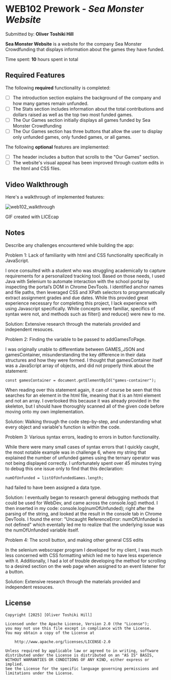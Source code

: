 # WEB102 Prework - *Sea Monster Website*

Submitted by: **Oliver Toshiki Hill**

**Sea Monster Website** is a website for the company Sea Monster Crowdfunding that displays information about the games they have funded.

Time spent: **10** hours spent in total

## Required Features

The following **required** functionality is completed:

* [ ] The introduction section explains the background of the company and how many games remain unfunded.
* [ ] The Stats section includes information about the total contributions and dollars raised as well as the top two most funded games.
* [ ] The Our Games section initially displays all games funded by Sea Monster Crowdfunding
* [ ] The Our Games section has three buttons that allow the user to display only unfunded games, only funded games, or all games.

The following **optional** features are implemented:

* [ ] The header includes a button that scrolls to the "Our Games" section.
* [ ] The website's visual appeal has been improved through custom edits in the html and CSS files.

## Video Walkthrough

Here's a walkthrough of implemented features:

<img src='https://i.imgur.com/28EYizo.gif' title='web102_walkthrough' width='' alt='web102_walkthrough'/>

GIF created with LICEcap

## Notes

Describe any challenges encountered while building the app:


Problem 1: Lack of familiarity with html and CSS functionality specifically in JavaScript.

I once consulted with a student who was struggling academically to capture requirements for a personalized tracking tool. Based on those needs, I used Java with Selenium to automate interaction with the school portal by inspecting the portal’s DOM in Chrome DevTools. I identified anchor names and file paths, then leveraged CSS and XPath selectors to programmatically extract assignment grades and due dates. While this provided great experience necessary for completing this project, I lack experience with using Javascript specifically. While concepts were familiar, specifics of syntax were not, and methods such as filter() and reduce() were new to me.

Solution: Extensive research through the materials provided and independent resouces.


Problem 2: Finding the variable to be passed to addGamesToPage.

I was originally unable to differentiate between GAMES_JSON and gamesContainer, misunderstanding the key difference in their data structures and how they were formed. I thought that gamesContainer itself was a JavaScript array of objects, and did not properly think about the statement:

    const gamesContainer = document.getElementById("games-container");

When reading over this statement again, it can of course be seen that this searches for an element in the html file, meaning that it is an html element and not an array. I overlooked this because it was already provided in the skeleton, but I should have thoroughly scanned all of the given code before moving onto my own implementation.

Solution: Walking through the code step-by-step, and understanding what every object and variable's function is within the code.


Problem 3: Various syntax errors, leading to errors in button functionality.

While there were many small cases of syntax errors that I quickly caught, the most notable example was in challenge 6, where my string that explained the number of unfunded games using the ternary operator was not being displayed correctly. I unfortunately spent over 45 minutes trying to debug this one issue only to find that this declaration:

    numOfUnfunded = listOfUnfundedGames.length;

had failed to have been assigned a data type.

Solution: I eventually began to research general debugging methods that could be used for WebDev, and came across the console.log() method. I then inserted in my code: console.log(numOfUnfunded); right after the parsing of the string, and looked at the result in the console tab in Chrome DevTools. I found the error: "Uncaught ReferenceError: numOfUnfunded is not defined" which eventally led me to realize that the underlying issue was the numOfUnfunded variable itself.


Problem 4: The scroll button, and making other general CSS edits

In the selenium webscraper program I developed for my client, I was much less concerned with CSS formatting which led me to have less experience with it. Additionally, I had a lot of trouble developing the method for scrolling to a desired section on the web page when assigned to an event listener for a button.

Solution: Extensive research through the materials provided and independent resouces.


## License

    Copyright [2025] [Oliver Toshiki Hill]

    Licensed under the Apache License, Version 2.0 (the "License");
    you may not use this file except in compliance with the License.
    You may obtain a copy of the License at

        http://www.apache.org/licenses/LICENSE-2.0

    Unless required by applicable law or agreed to in writing, software
    distributed under the License is distributed on an "AS IS" BASIS,
    WITHOUT WARRANTIES OR CONDITIONS OF ANY KIND, either express or implied.
    See the License for the specific language governing permissions and
    limitations under the License.
